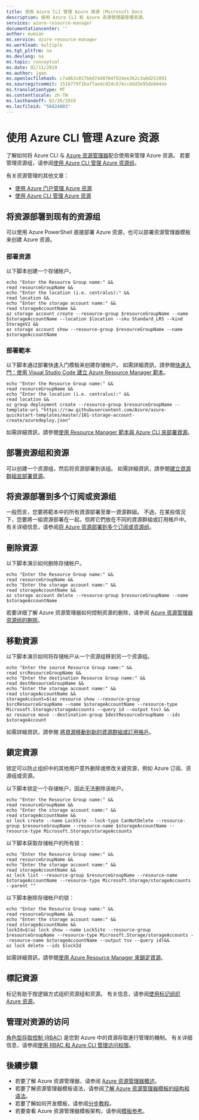 ```yaml
---
title: 使用 Azure CLI 管理 Azure 資源 |Microsoft Docs
description: 使用 Azure CLI 和 Azure 资源管理器管理资源。
services: azure-resource-manager
documentationcenter: ''
author: mumian
ms.service: azure-resource-manager
ms.workload: multiple
ms.tgt_pltfrm: na
ms.devlang: na
ms.topic: conceptual
ms.date: 02/11/2019
ms.author: jgao
ms.openlocfilehash: c7a863c017bbd7440704f024ee362c3a0d252891
ms.sourcegitcommit: 1516779f1baffaedcd24c674ccddd3e95de844de
ms.translationtype: MT
ms.contentlocale: zh-TW
ms.lasthandoff: 02/26/2019
ms.locfileid: "56824803"
---
```

# <a name="manage-azure-resources-by-using-azure-cli"></a>使用 Azure CLI 管理 Azure 资源

了解如何将 Azure CLI 与 [Azure 资源管理器](resource-group-overview.md)配合使用来管理 Azure 资源。 若要管理资源组，请参阅[使用 Azure CLI 管理 Azure 资源组](./manage-resource-groups-cli.md)。

有关资源管理的其他文章：

- [使用 Azure 门户管理 Azure 资源](./manage-resources-portal.md)
- [使用 Azure CLI 管理 Azure 资源](./manage-resources-cli.md)

## <a name="deploy-resources-to-an-existing-resource-group"></a>将资源部署到现有的资源组

可以使用 Azure PowerShell 直接部署 Azure 资源，也可以部署资源管理器模板来创建 Azure 资源。

### <a name="deploy-a-resource"></a>部署资源

以下脚本创建一个存储帐户。

```azurecli-interactive
echo "Enter the Resource Group name:" &&
read resourceGroupName &&
echo "Enter the location (i.e. centralus):" &&
read location &&
echo "Enter the storage account name:" &&
read storageAccountName &&
az storage account create --resource-group $resourceGroupName --name $storageAccountName --location $location --sku Standard_LRS --kind StorageV2 &&
az storage account show --resource-group $resourceGroupName --name $storageAccountName 
```

### <a name="deploy-a-template"></a>部署範本

以下脚本通过部署快速入门模板来创建存储帐户。 如需詳細資訊，請參閱[快速入門：使用 Visual Studio Code 建立 Azure Resource Manager 範本](./resource-manager-quickstart-create-templates-use-visual-studio-code.md?tabs=PowerShell)。

```azurecli-interactive
echo "Enter the Resource Group name:" &&
read resourceGroupName &&
echo "Enter the location (i.e. centralus):" &&
read location &&
az group deployment create --resource-group $resourceGroupName --template-uri "https://raw.githubusercontent.com/Azure/azure-quickstart-templates/master/101-storage-account-create/azuredeploy.json"
```

如需詳細資訊，請參閱[使用 Resource Manager 範本與 Azure CLI 來部署資源](./resource-group-template-deploy-cli.md)。

## <a name="deploy-a-resource-group-and-resources"></a>部署资源组和资源

可以创建一个资源组，然后将资源部署到该组。 如需詳細資訊，請參閱[建立資源群組並部署資源](./deploy-to-subscription.md#create-resource-group-and-deploy-resources)。

## <a name="deploy-resources-to-multiple-subscriptions-or-resource-groups"></a>将资源部署到多个订阅或资源组

一般而言，您要將範本中的所有資源部署至單一資源群組。 不過，在某些情況下，您要將一組資源部署在一起，但將它們放在不同的資源群組或訂用帳戶中。 有关详细信息，请参阅[将 Azure 资源部署到多个订阅或资源组](./resource-manager-cross-resource-group-deployment.md)。

## <a name="delete-resources"></a>刪除資源

以下脚本演示如何删除存储帐户。

```azurecli-interactive
echo "Enter the Resource Group name:" &&
read resourceGroupName &&
echo "Enter the storage account name:" &&
read storageAccountName &&
az storage account delete --resource-group $resourceGroupName --name $storageAccountName 
```

若要详细了解 Azure 资源管理器如何控制资源的删除，请参阅 [Azure 资源管理器资源组的删除](./resource-group-delete.md)。

## <a name="move-resources"></a>移動資源

以下脚本演示如何将存储帐户从一个资源组移到另一个资源组。

```azurecli-interactive
echo "Enter the source Resource Group name:" &&
read srcResourceGroupName &&
echo "Enter the destination Resource Group name:" &&
read destResourceGroupName &&
echo "Enter the storage account name:" &&
read storageAccountName &&
storageAccount=$(az resource show --resource-group $srcResourceGroupName --name $storageAccountName --resource-type Microsoft.Storage/storageAccounts --query id --output tsv) &&
az resource move --destination-group $destResourceGroupName --ids $storageAccount
```

如需詳細資訊，請參閱 [將資源移動到新的資源群組或訂用帳戶](resource-group-move-resources.md)。

## <a name="lock-resources"></a>鎖定資源

锁定可以防止组织中的其他用户意外删除或修改关键资源，例如 Azure 订阅、资源组或资源。 

以下脚本锁定一个存储帐户，因此无法删除该帐户。

```azurecli-interactive
echo "Enter the Resource Group name:" &&
read resourceGroupName &&
echo "Enter the storage account name:" &&
read storageAccountName &&
az lock create --name LockSite --lock-type CanNotDelete --resource-group $resourceGroupName --resource-name $storageAccountName --resource-type Microsoft.Storage/storageAccounts 
```

以下脚本获取存储帐户的所有锁：

```azurecli-interactive
echo "Enter the Resource Group name:" &&
read resourceGroupName &&
echo "Enter the storage account name:" &&
read storageAccountName &&
az lock list --resource-group $resourceGroupName --resource-name $storageAccountName --resource-type Microsoft.Storage/storageAccounts --parent ""
```

以下脚本删除存储帐户的锁：

```azurecli-interactive
echo "Enter the Resource Group name:" &&
read resourceGroupName &&
echo "Enter the storage account name:" &&
read storageAccountName &&
lockId=$(az lock show --name LockSite --resource-group $resourceGroupName --resource-type Microsoft.Storage/storageAccounts --resource-name $storageAccountName --output tsv --query id)&&
az lock delete --ids $lockId
```

如需詳細資訊，請參閱[使用 Azure Resource Manager 來鎖定資源](resource-group-lock-resources.md)。

## <a name="tag-resources"></a>標記資源

标记有助于按逻辑方式组织资源组和资源。 有关信息，请参阅[使用标记组织 Azure 资源](./resource-group-using-tags.md#azure-cli)。

## <a name="manage-access-to-resources"></a>管理对资源的访问

[角色型存取控制 (RBAC)](../role-based-access-control/overview.md) 是您對 Azure 中的資源存取進行管理的機制。 有关详细信息，请参阅[使用 RBAC 和 Azure CLI 管理访问权限](../role-based-access-control/role-assignments-cli.md)。

## <a name="next-steps"></a>後續步驟

- 若要了解 Azure 资源管理器，请参阅 [Azure 资源管理器概述](./resource-group-overview.md)。
- 若要了解资源管理器模板语法，请参阅[了解 Azure 资源管理器模板的结构和语法](./resource-group-authoring-templates.md)。
- 若要了解如何开发模板，请参阅[分步教程](/azure/azure-resource-manager/)。
- 若要查看 Azure 资源管理器模板架构，请参阅[模板参考](/azure/templates/)。